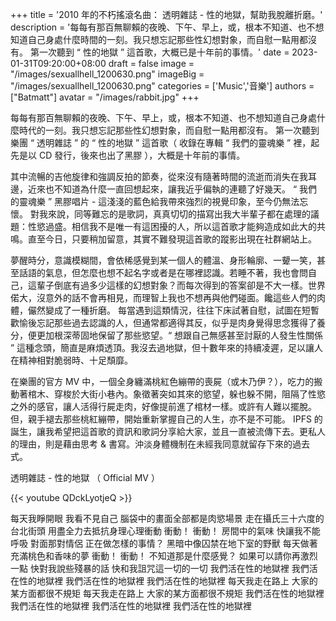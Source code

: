 +++
title = '2010 年的不朽搖滾名曲： 透明雜誌 - 性的地獄，幫助我脫離折磨。'
description = '每每有那百無聊賴的夜晚、下午、早上，或，根本不知道、也不想知道自己身處什麼時間的一刻。我只想忘記那些性幻想對象，而自慰一點用都沒有。 第一次聽到 “ 性的地獄 ” 這首歌，大概已是十年前的事情。'
date = 2023-01-31T09:20:00+08:00
draft = false
image = "/images/sexuallhell_1200630.png"
imageBig = "/images/sexuallhell_1200630.png"
categories = ['Music','音樂']
authors = ["Batmatt"]
avatar = "/images/rabbit.jpg"
+++

每每有那百無聊賴的夜晚、下午、早上，或，根本不知道、也不想知道自己身處什麼時代的一刻。我只想忘記那些性幻想對象，而自慰一點用都沒有。 第一次聽到樂團 “ 透明雜誌 ” 的 “ 性的地獄 ” 這首歌（ 收錄在專輯 “ 我們的靈魂樂 ” 裡，起先是以 CD 發行，後來也出了黑膠 ），大概是十年前的事情。

其中流暢的吉他旋律和強調反拍的節奏，從來沒有隨著時間的流逝而消失在我耳邊，近來也不知道為什麼一直回想起來，讓我近乎偏執的連聽了好幾天。 “ 我們的靈魂樂 ” 黑膠唱片 - 這淺淺的藍色給我帶來強烈的視覺印象，至今仍無法忘懷。 對我來說，同等難忘的是歌詞，真真切切的描寫出我大半輩子都在處理的議題：性慾過盛。相信我不是唯一有這困擾的人，所以這首歌才能夠造成如此大的共鳴。直至今日，只要稍加留意，其實不難發現這首歌的蹤影出現在社群網站上。 

夢醒時分，意識模糊間，會依稀感覺到某一個人的體溫、身形輪廓、一顰一笑，甚至話語的氣息，但怎麼也想不起名字或者是在哪裡認識。若睡不著，我也會問自己，這輩子倒底有過多少這樣的幻想對象？而每次得到的答案卻是不大一樣。世界偌大，沒意外的話不會再相見，而理智上我也不想再與他們碰面。饞這些人們的肉體，儼然變成了一種折磨。 每當遇到這類情況，往往下床試著自慰，試圖在短暫歡愉後忘記那些過去認識的人，但通常都適得其反，似乎是肉身覺得思念獲得了養分，便更加根深蒂固地保留了那些慾望。“ 想跟自己無感甚至討厭的人發生性關係 ” 這種念頭，簡直是麻煩透頂。我沒去過地獄，但十數年來的持續凌遲，足以讓人在精神相對脆弱時、十足頹靡。 

在樂團的官方 MV 中，一個全身纏滿桃紅色繃帶的喪屍（或木乃伊？），吃力的搬動著棺木、穿梭於大街小巷內。象徵著突如其來的慾望，躲也躲不開，阻隔了性慾之外的感官，讓人活得行屍走肉，好像提前進了棺材一樣。或許有人難以擺脫。但，親手褪去那些桃紅繃帶，開始重新掌握自己的人生，亦不是不可能。 IPFS 的誕生，讓我希望把這首歌的資訊和歌詞分享給大家，並且一直被流傳下去。更私人的理由，則是藉由思考 & 書寫。沖淡身體機制在未經我同意就留存下來的過去式。 

透明雜誌 - 性的地獄 （ Official MV ） 

{{< youtube QDckLyotjeQ >}}

每天我睜開眼 
我看不見自己 
腦袋中的畫面全部都是肉慾場景 
走在攝氏三十六度的台北街頭 
用盡全力去抵抗身理心理衝動 
衝動！ 衝動！ 
房間中的氣味 
快讓我不能呼吸 
對面那對情侶 
正在做怎樣的事情？ 
黑暗中像囚禁在地下室的野獸 
每天做著充滿桃色和香味的夢 
衝動！ 衝動！ 
不知道那是什麼感覺？ 
如果可以請你再激烈一點 
快對我說些殘暴的話 
快和我詛咒這一切的一切 
我們活在性的地獄裡 
我們活在性的地獄裡 
我們活在性的地獄裡 
我們活在性的地獄裡 
每天我走在路上 
大家的某方面都很不規矩 
每天我走在路上 
大家的某方面都很不規矩
我們活在性的地獄裡 
我們活在性的地獄裡 
我們活在性的地獄裡 
我們活在性的地獄裡